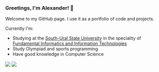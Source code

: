 
### Greetings, I'm Alexander! 👋

Welcome to my GitHub page. I use it as a portfolio of code and projects.


Currently I'm:
- Studying at the [South-Ural State University](https://www.susu.ru/) in the speciality of [Fundamental Informatics and Information Technologies](https://eecs.susu.ru/ru/entrant/programs/fundamental-infromatics/)
- Study Olympiad and sports programming
- Have good knowledge in Computer Science


<a>
    <img align="center" src="https://github-readme-stats.vercel.app/api?username=MrSago&custom_title=MrSago's+GitHub+Stats&hide=stars&include_all_commits=true&count_private=true&show_icons=true&theme=jolly">
</a>
<a>
    <img align="center" src="https://github-readme-stats.vercel.app/api/top-langs/?username=MrSago&theme=jolly&layout=compact&langs_count=6&hide=html,pascal,lua,xbase,fortran,visual+basic,makefile,css">
</a>

